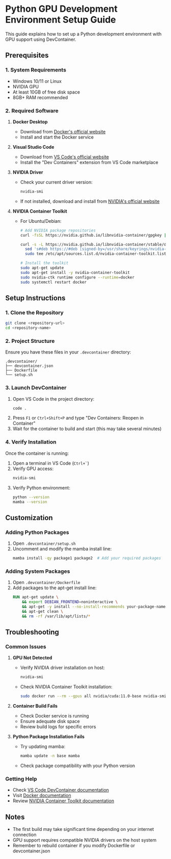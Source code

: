 # Python GPU Development Environment Setup Guide

This guide explains how to set up a Python development environment with GPU support using DevContainer.

## Prerequisites

### 1. System Requirements
- Windows 10/11 or Linux
- NVIDIA GPU
- At least 10GB of free disk space
- 8GB+ RAM recommended

### 2. Required Software
1. **Docker Desktop**
   - Download from [Docker's official website](https://www.docker.com/products/docker-desktop)
   - Install and start the Docker service

2. **Visual Studio Code**
   - Download from [VS Code's official website](https://code.visualstudio.com/)
   - Install the "Dev Containers" extension from VS Code marketplace

3. **NVIDIA Driver**
   - Check your current driver version:
     ```bash
     nvidia-smi
     ```
   - If not installed, download and install from [NVIDIA's official website](https://www.nvidia.com/Download/index.aspx)

4. **NVIDIA Container Toolkit**
   - For Ubuntu/Debian:
     ```bash
     # Add NVIDIA package repositories
     curl -fsSL https://nvidia.github.io/libnvidia-container/gpgkey | sudo gpg --dearmor -o /usr/share/keyrings/nvidia-container-toolkit-keyring.gpg

     curl -s -L https://nvidia.github.io/libnvidia-container/stable/deb/nvidia-container-toolkit.list | \
       sed 's#deb https://#deb [signed-by=/usr/share/keyrings/nvidia-container-toolkit-keyring.gpg] https://#g' | \
       sudo tee /etc/apt/sources.list.d/nvidia-container-toolkit.list

     # Install the toolkit
     sudo apt-get update
     sudo apt-get install -y nvidia-container-toolkit
     sudo nvidia-ctk runtime configure --runtime=docker
     sudo systemctl restart docker
     ```

## Setup Instructions

### 1. Clone the Repository
```bash
git clone <repository-url>
cd <repository-name>
```

### 2. Project Structure
Ensure you have these files in your `.devcontainer` directory:
```
.devcontainer/
├── devcontainer.json
├── Dockerfile
└── setup.sh
```

### 3. Launch DevContainer
1. Open VS Code in the project directory:
   ```bash
   code .
   ```
2. Press `F1` or `Ctrl+Shift+P` and type "Dev Containers: Reopen in Container"
3. Wait for the container to build and start (this may take several minutes)

### 4. Verify Installation
Once the container is running:
1. Open a terminal in VS Code (`` Ctrl+` ``)
2. Verify GPU access:
   ```bash
   nvidia-smi
   ```
3. Verify Python environment:
   ```bash
   python --version
   mamba --version
   ```

## Customization

### Adding Python Packages
1. Open `.devcontainer/setup.sh`
2. Uncomment and modify the mamba install line:
   ```bash
   mamba install -qy package1 package2  # Add your required packages
   ```

### Adding System Packages
1. Open `.devcontainer/Dockerfile`
2. Add packages to the apt-get install line:
   ```dockerfile
   RUN apt-get update \
       && export DEBIAN_FRONTEND=noninteractive \
       && apt-get -y install --no-install-recommends your-package-name \
       && apt-get clean \
       && rm -rf /var/lib/apt/lists/*
   ```

## Troubleshooting

### Common Issues

1. **GPU Not Detected**
   - Verify NVIDIA driver installation on host:
     ```bash
     nvidia-smi
     ```
   - Check NVIDIA Container Toolkit installation:
     ```bash
     sudo docker run --rm --gpus all nvidia/cuda:11.0-base nvidia-smi
     ```

2. **Container Build Fails**
   - Check Docker service is running
   - Ensure adequate disk space
   - Review build logs for specific errors

3. **Python Package Installation Fails**
   - Try updating mamba:
     ```bash
     mamba update -n base mamba
     ```
   - Check package compatibility with your Python version

### Getting Help
- Check [VS Code DevContainer documentation](https://code.visualstudio.com/docs/devcontainers/containers)
- Visit [Docker documentation](https://docs.docker.com/)
- Review [NVIDIA Container Toolkit documentation](https://docs.nvidia.com/datacenter/cloud-native/container-toolkit/latest/install-guide.html)

## Notes
- The first build may take significant time depending on your internet connection
- GPU support requires compatible NVIDIA drivers on the host system
- Remember to rebuild container if you modify Dockerfile or devcontainer.json